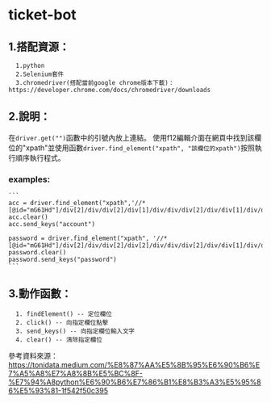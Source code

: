 # ticket-bot
## 1.搭配資源：
```
  1.python
  2.Selenium套件
  3.chromedriver(搭配當前google chrome版本下載)：https://developer.chrome.com/docs/chromedriver/downloads
```

## 2.說明：
  在```driver.get("")```函數中的引號內放上連結。
  使用f12編輯介面在網頁中找到該欄位的"xpath"並使用函數```driver.find_element("xpath", "該欄位的xpath")```按照執行順序執行程式。
  ### examples:
    ```
    acc = driver.find_element("xpath",'//*[@id="mG61Hd"]/div[2]/div/div[2]/div[1]/div/div/div[2]/div/div[1]/div/div[1]/input')
    acc.clear()
    acc.send_keys("account")

    password = driver.find_element("xpath", '//*[@id="mG61Hd"]/div[2]/div/div[2]/div[2]/div/div/div[2]/div/div[1]/div/div[1]/input')
    password.clear()
    password.send_keys("password")
    ```
  

## 3.動作函數：
```
  1. findElement() -- 定位欄位
  2. click() -- 向指定欄位點擊
  3. send_keys() -- 向指定欄位輸入文字
  4. clear() -- 清除指定欄位
```

參考資料來源：
https://tonidata.medium.com/%E8%87%AA%E5%8B%95%E6%90%B6%E7%A5%A8%E7%A8%8B%E5%BC%8F-%E7%94%A8python%E6%90%B6%E7%86%B1%E8%B3%A3%E5%95%86%E5%93%81-1f542f50c395
